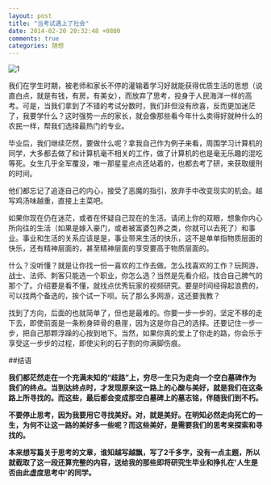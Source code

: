 ```yaml
---
layout: post
title: "当考试遇上了社会"
date: 2014-02-20 20:32:48 +0800
comments: true
categories: 随想
---
```

![1](http://www.meimeidu.com/Upload/%E5%87%A1%E4%BA%BA%E5%A4%A7%E6%99%BA%E6%85%A7/201107201632325593.jpg)

我们在学生时期，被老师和家长不停的灌输着学习好就能获得优质生活的思想（说直白点，就是有钱，有房，有美女），而放弃了思考，投身于人民海洋一样的高考。可是，当我们拿到了不错的考试分数时，我们非但没有欣喜，反而更加迷茫了，我要学什么？这时强势一点的家长，就会像那些看今年什么卖得好就种什么的农民一样，帮我们选择最热门的专业。

毕业后，我们继续茫然，要做什么呢？拿我自己作为例子来看，周围学习计算机的同学，大多都去做了和计算机毫不相关的工作，做了计算机的也是毫无乐趣的混吃等死。女生几乎全军覆没，唯一那星星点点还站着的，也都去考了研，来获取缓刑的时间。

他们都忘记了追逐自己的内心，接受了恶魔的指引，放弃手中改变现实的机会。越写鸡汤味越重，直接上主菜吧。

如果你现在仍在迷茫，或者在怀疑自己现在的生活。请闭上你的双眼，想象你内心所向往的生活（如果是嫁入豪门，或者被富婆包养之类，你就可以去死了）和事业。事业和生活的关系应该是是，事业带来生活的快乐，这不是单单指物质层面的快乐，还有精神层面的，甚至精神层面的享受要高于物质层面的。

什么？没听懂？就是让你找一份一喜欢的工作去做。怎么找喜欢的工作？玩网游，战士、法师、刺客只能选一个职业，你怎么选？当然是先看介绍，找合自己脾气的那个了。介绍要是看不懂，就找点优秀玩家的视频研究。要是时间经得起浪费的，可以找两个备选的，挨个试一下呗。玩了那么多网游，这还要我教？

找到了方向，后面的也就简单了，但也是最难的。你要一步一步的，坚定不移的走下去，即使前面是一条粉身碎骨的悬崖，因为这是你自己的选择。还要记住一步一步，把自己那颗浮躁的心按到地下。当然，如果你真的爱上了你走的路，你会乐于享受这一步步的过程，即使尖利的石子割的你满脚伤痕。

##结语

**我们都茫然走在一个充满未知的“歧路”上，穷尽一生只为走向一个空白墓碑作为我们的终点。当到达终点时，才发现原来这一路上的心酸与美好，就是我们在这条路上所寻找的。而这些，最后都会变成那空白墓碑上的墓志铭，伴随我们到不朽。**

**不要停止思考，因为我要用它寻找美好。对，就是美好。在明知必然走向死亡的一生，为何不让这一路的美好多一些呢？而这些美好，是需要我们的思考来探索和寻找的。**

**本来想写篇关于思考的文章，谁知越写越飘，写了2千多字，没有一点主题，所以就截取了这一段还算完整的内容，送给我的那些即将研究生毕业和挣扎在'人生是否由此虚度思考中'的同学。**




